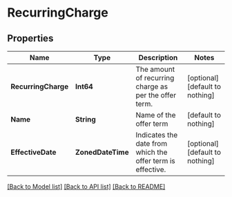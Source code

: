 # RecurringCharge


## Properties
Name | Type | Description | Notes
------------ | ------------- | ------------- | -------------
**RecurringCharge** | **Int64** | The amount of recurring charge as per the offer term. | [optional] [default to nothing]
**Name** | **String** | Name of the offer term | [default to nothing]
**EffectiveDate** | **ZonedDateTime** | Indicates the date from which the offer term is effective. | [optional] [default to nothing]


[[Back to Model list]](../README.md#models) [[Back to API list]](../README.md#api-endpoints) [[Back to README]](../README.md)


